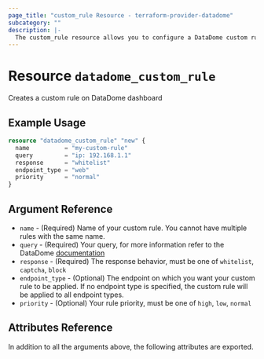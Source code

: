 ```yaml
---
page_title: "custom_rule Resource - terraform-provider-datadome"
subcategory: ""
description: |-
  The custom_rule resource allows you to configure a DataDome custom rule.
---
```


# Resource `datadome_custom_rule`

Creates a custom rule on DataDome dashboard

## Example Usage

```terraform
resource "datadome_custom_rule" "new" {
  name          = "my-custom-rule"
  query         = "ip: 192.168.1.1"
  response      = "whitelist"
  endpoint_type = "web"
  priority      = "normal"
}

```

## Argument Reference

- `name` - (Required) Name of your custom rule. You cannot have multiple rules with the same name.
- `query` - (Required) Your query, for more information refer to the DataDome [documentation](https://docs.datadome.co/docs/syntax-guidelines)
- `response` - (Required) The response behavior, must be one of `whitelist`, `captcha`, `block`
- `endpoint_type` - (Optional) The endpoint on which you want your custom rule to be applied. If no endpoint type is specified, the custom rule will be applied to all endpoint types.
- `priority` - (Optional) Your rule priority, must be one of `high`, `low`, `normal`


## Attributes Reference

In addition to all the arguments above, the following attributes are exported.

